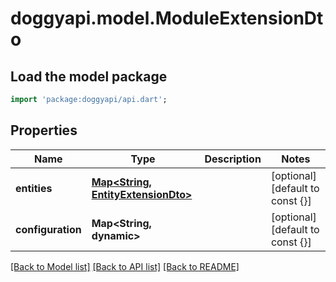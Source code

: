 # doggyapi.model.ModuleExtensionDto

## Load the model package
```dart
import 'package:doggyapi/api.dart';
```

## Properties
Name | Type | Description | Notes
------------ | ------------- | ------------- | -------------
**entities** | [**Map<String, EntityExtensionDto>**](EntityExtensionDto.md) |  | [optional] [default to const {}]
**configuration** | **Map<String, dynamic>** |  | [optional] [default to const {}]

[[Back to Model list]](../README.md#documentation-for-models) [[Back to API list]](../README.md#documentation-for-api-endpoints) [[Back to README]](../README.md)



